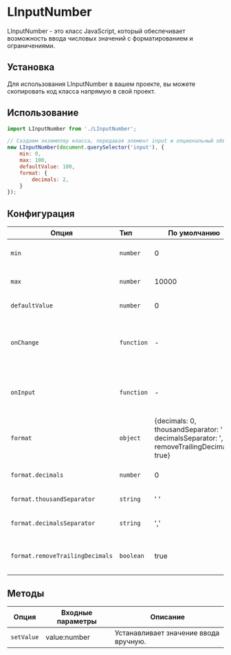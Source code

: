 # LInputNumber

LInputNumber - это класс JavaScript, который обеспечивает возможность ввода числовых значений с форматированием и
ограничениями.

## Установка

Для использования LInputNumber в вашем проекте, вы можете скопировать код класса напрямую в свой проект.

## Использование

```javascript
import LInputNumber from './LInputNumber';

// Создаем экземпляр класса, передавая элемент input и опциональный объект конфигурации
new LInputNumber(document.querySelector('input'), {
	min: 0,
	max: 100,
	defaultValue: 100,
	format: {
		decimals: 2,
	}
});
```

## Конфигурация

| Опция                           | Тип        | По умолчанию                                                                                | Описание                                                     |
|---------------------------------|:-----------|---------------------------------------------------------------------------------------------|--------------------------------------------------------------|
| `min`                           | `number`   | 0                                                                                           | Минимальное допустимое значение.                             |
| `max`                           | `number`   | 10000                                                                                       | Максимальное допустимое значение.                            |
| `defaultValue`                  | `number`   | 0                                                                                           | Значение по умолчанию.                                       |
| `onChange`                      | `function` | -                                                                                           | Функция обратного вызова, вызываемая при изменении значения. |
| `onInput`                       | `function` | -                                                                                           | Функция обратного вызова, вызываемая при вводе значения.     |
| `format`                        | `object`   | {decimals: 0, thousandSeparator: ' ', decimalsSeparator: ',', removeTrailingDecimals: true} | Объект форматирования числа.                                 |
| `format.decimals`               | `number`   | 0                                                                                           | Количество десятичных знаков.                                |
| `format.thousandSeparator`      | `string`   | ' '                                                                                         | Разделитель тысяч.                                           |
| `format.decimalsSeparator`      | `string`   | ','                                                                                         | Разделитель десятичных знаков.                               |
| `format.removeTrailingDecimals` | `boolean`  | true                                                                                        | Удаление нулевых десятичных знаков в конце.                  |

## Методы

| Опция      | Входные параметры | Описание                              |
|------------|-------------------|---------------------------------------|
| `setValue` | value:number      | Устанавливает значение ввода вручную. |